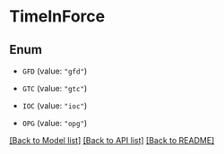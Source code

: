 # TimeInForce

## Enum


* `GFD` (value: `"gfd"`)

* `GTC` (value: `"gtc"`)

* `IOC` (value: `"ioc"`)

* `OPG` (value: `"opg"`)


[[Back to Model list]](../README.md#documentation-for-models) [[Back to API list]](../README.md#documentation-for-api-endpoints) [[Back to README]](../README.md)


